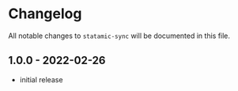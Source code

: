 # Changelog

All notable changes to `statamic-sync` will be documented in this file.

## 1.0.0 - 2022-02-26

- initial release
